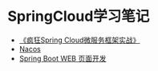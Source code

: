# SpringCloud学习笔记

* [《疯狂Spring Cloud微服务框架实战》](./doc/202004140001.md)
* [ Nacos ](./doc/20200428001.md)
* [ Spring Boot WEB 页面开发 ](./doc/20200721001.md)

